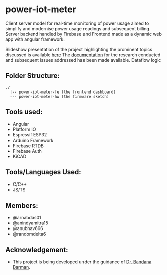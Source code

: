 # power-iot-meter
Client server model for real-time monitoring of power usage aimed to simplify and modernise power usage readings and subsequent billing.
Server backend handled by Firebase and Frontend made as a dynamic web app with angular framework.

Slideshow presentation of the project highlighting the prominent topics discussed is available [here](https://docs.google.com/presentation/d/1IoBsD3WG-SK9_eWFI1Uqt-yPBRw3dVxrFmFgWGnbJ7E/edit?usp=sharing)
The [documentation](https://docs.google.com/document/d/1lsBinQPk2TXrA8E3_NlRT1Esq-xPcBFSQFjI79IAyAw/edit?usp=sharing) for the research conducted and subsequent issues addressed has been made available.
Dataflow logic

## Folder Structure:
```
./
  |-- power-iot-meter-fe (the frontend dashboard)
  --- power-iot-meter-hw (the firmware sketch)
```

## Tools used:
- Angular
- Platform IO
- Espressif ESP32
- Arduino Framework
- Firebase RTDB
- Firebase Auth
- KiCAD

## Tools/Languages Used: 
- C/C++
- JS/TS

## Members:
- @arnabdas01
- @anindyamitra15
- @anubhav666
- @randomdelta6

## Acknowledgement:
- This project is being developed under the guidance of [Dr. Bandana Barman](https://kgec.edu.in/department?name=ece).
